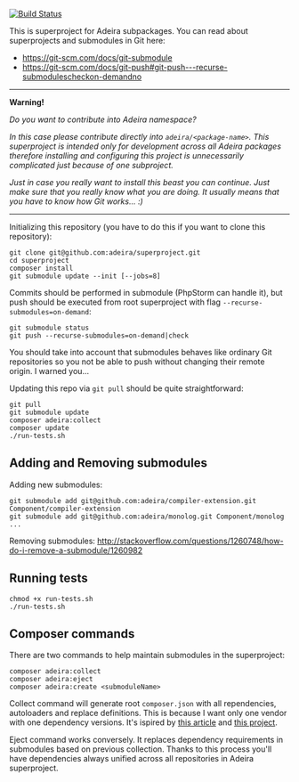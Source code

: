[![Build Status](https://travis-ci.org/adeira/superproject.svg?branch=master)](https://travis-ci.org/adeira/superproject)

This is superproject for Adeira subpackages. You can read about superprojects and submodules in Git here:
- https://git-scm.com/docs/git-submodule
- https://git-scm.com/docs/git-push#git-push---recurse-submodulescheckon-demandno

---

**Warning!**

_Do you want to contribute into Adeira namespace?_

_In this case please contribute directly into `adeira/<package-name>`. This superproject is intended only for development across all Adeira packages therefore installing and configuring this project is unnecessarily complicated just because of one subproject._

_Just in case you really want to install this beast you can continue. Just make sure that you really know what you are doing. It usually means that you have to know how Git works... :)_

---

Initializing this repository (you have to do this if you want to clone this repository):

    git clone git@github.com:adeira/superproject.git
    cd superproject
    composer install
    git submodule update --init [--jobs=8]

Commits should be performed in submodule (PhpStorm can handle it), but push should be executed from root superproject with flag `--recurse-submodules=on-demand`:

    git submodule status
    git push --recurse-submodules=on-demand|check

You should take into account that submodules behaves like ordinary Git repositories so you not be able to push without changing their remote origin. I warned you...

Updating this repo via `git pull` should be quite straightforward:

    git pull
    git submodule update
    composer adeira:collect
    composer update
    ./run-tests.sh

Adding and Removing submodules
-----
Adding new submodules:

    git submodule add git@github.com:adeira/compiler-extension.git Component/compiler-extension
    git submodule add git@github.com:adeira/monolog.git Component/monolog
    ...

Removing submodules:
http://stackoverflow.com/questions/1260748/how-do-i-remove-a-submodule/1260982

Running tests
-----
    chmod +x run-tests.sh
    ./run-tests.sh

Composer commands
-----
There are two commands to help maintain submodules in the superproject:

    composer adeira:collect
    composer adeira:eject
    composer adeira:create <submoduleName>

Collect command will generate root `composer.json` with all rependencies, autoloaders and replace definitions. This is because I want only one vendor with one dependency versions. It's ispired by [this article](http://www.whitewashing.de/2015/04/11/monolithic_repositories_with_php_and_composer.html) and [this project](https://github.com/beberlei/composer-monorepo-plugin).

Eject command works conversely. It replaces dependency requirements in submodules based on previous collection. Thanks to this process you'll have dependencies always unified across all repositories in Adeira superproject.
